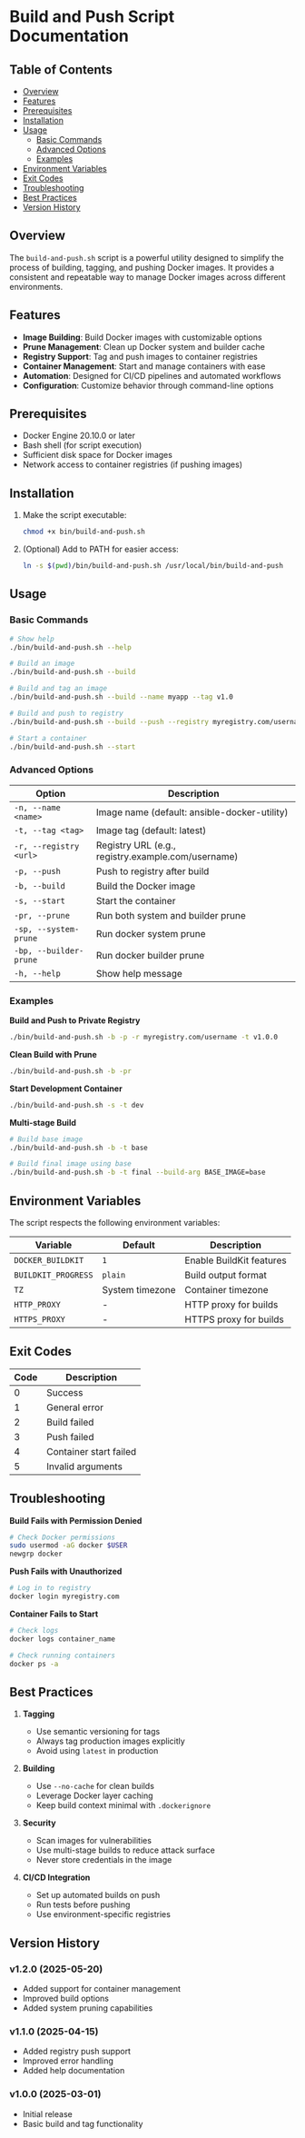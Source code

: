 # Build and Push Script Documentation

## Table of Contents
- [Overview](#overview)
- [Features](#features)
- [Prerequisites](#prerequisites)
- [Installation](#installation)
- [Usage](#usage)
  - [Basic Commands](#basic-commands)
  - [Advanced Options](#advanced-options)
  - [Examples](#examples)
- [Environment Variables](#environment-variables)
- [Exit Codes](#exit-codes)
- [Troubleshooting](#troubleshooting)
- [Best Practices](#best-practices)
- [Version History](#version-history)

## Overview

The `build-and-push.sh` script is a powerful utility designed to simplify the process of building, tagging, and pushing Docker images. It provides a consistent and repeatable way to manage Docker images across different environments.

## Features

- **Image Building**: Build Docker images with customizable options
- **Prune Management**: Clean up Docker system and builder cache
- **Registry Support**: Tag and push images to container registries
- **Container Management**: Start and manage containers with ease
- **Automation**: Designed for CI/CD pipelines and automated workflows
- **Configuration**: Customize behavior through command-line options

## Prerequisites

- Docker Engine 20.10.0 or later
- Bash shell (for script execution)
- Sufficient disk space for Docker images
- Network access to container registries (if pushing images)

## Installation

1. Make the script executable:
   ```bash
   chmod +x bin/build-and-push.sh
   ```

2. (Optional) Add to PATH for easier access:
   ```bash
   ln -s $(pwd)/bin/build-and-push.sh /usr/local/bin/build-and-push
   ```

## Usage

### Basic Commands

```bash
# Show help
./bin/build-and-push.sh --help

# Build an image
./bin/build-and-push.sh --build

# Build and tag an image
./bin/build-and-push.sh --build --name myapp --tag v1.0

# Build and push to registry
./bin/build-and-push.sh --build --push --registry myregistry.com/username

# Start a container
./bin/build-and-push.sh --start
```

### Advanced Options

| Option | Description |
|--------|-------------|
| `-n, --name <name>` | Image name (default: ansible-docker-utility) |
| `-t, --tag <tag>` | Image tag (default: latest) |
| `-r, --registry <url>` | Registry URL (e.g., registry.example.com/username) |
| `-p, --push` | Push to registry after build |
| `-b, --build` | Build the Docker image |
| `-s, --start` | Start the container |
| `-pr, --prune` | Run both system and builder prune |
| `-sp, --system-prune` | Run docker system prune |
| `-bp, --builder-prune` | Run docker builder prune |
| `-h, --help` | Show help message |

### Examples

**Build and Push to Private Registry**
```bash
./bin/build-and-push.sh -b -p -r myregistry.com/username -t v1.0.0
```

**Clean Build with Prune**
```bash
./bin/build-and-push.sh -b -pr
```

**Start Development Container**
```bash
./bin/build-and-push.sh -s -t dev
```

**Multi-stage Build**
```bash
# Build base image
./bin/build-and-push.sh -b -t base

# Build final image using base
./bin/build-and-push.sh -b -t final --build-arg BASE_IMAGE=base
```

## Environment Variables

The script respects the following environment variables:

| Variable | Default | Description |
|----------|---------|-------------|
| `DOCKER_BUILDKIT` | `1` | Enable BuildKit features |
| `BUILDKIT_PROGRESS` | `plain` | Build output format |
| `TZ` | System timezone | Container timezone |
| `HTTP_PROXY` | - | HTTP proxy for builds |
| `HTTPS_PROXY` | - | HTTPS proxy for builds |

## Exit Codes

| Code | Description |
|------|-------------|
| 0 | Success |
| 1 | General error |
| 2 | Build failed |
| 3 | Push failed |
| 4 | Container start failed |
| 5 | Invalid arguments |

## Troubleshooting

**Build Fails with Permission Denied**
```bash
# Check Docker permissions
sudo usermod -aG docker $USER
newgrp docker
```

**Push Fails with Unauthorized**
```bash
# Log in to registry
docker login myregistry.com
```

**Container Fails to Start**
```bash
# Check logs
docker logs container_name

# Check running containers
docker ps -a
```

## Best Practices

1. **Tagging**
   - Use semantic versioning for tags
   - Always tag production images explicitly
   - Avoid using `latest` in production

2. **Building**
   - Use `--no-cache` for clean builds
   - Leverage Docker layer caching
   - Keep build context minimal with `.dockerignore`

3. **Security**
   - Scan images for vulnerabilities
   - Use multi-stage builds to reduce attack surface
   - Never store credentials in the image

4. **CI/CD Integration**
   - Set up automated builds on push
   - Run tests before pushing
   - Use environment-specific registries

## Version History

### v1.2.0 (2025-05-20)
- Added support for container management
- Improved build options
- Added system pruning capabilities

### v1.1.0 (2025-04-15)
- Added registry push support
- Improved error handling
- Added help documentation

### v1.0.0 (2025-03-01)
- Initial release
- Basic build and tag functionality